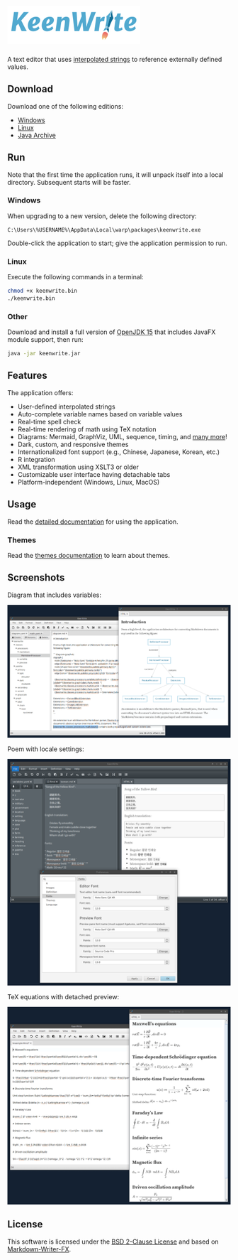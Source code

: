# ![Logo](docs/images/app-title.png)

A text editor that uses [interpolated strings](https://en.wikipedia.org/wiki/String_interpolation) to reference externally defined values.

## Download

Download one of the following editions:

* [Windows](https://gitreleases.dev/gh/DaveJarvis/keenwrite/latest/keenwrite.exe)
* [Linux](https://gitreleases.dev/gh/DaveJarvis/keenwrite/latest/keenwrite.bin)
* [Java Archive](https://gitreleases.dev/gh/DaveJarvis/keenwrite/latest/keenwrite.jar)

## Run

Note that the first time the application runs, it will unpack itself into a local directory. Subsequent starts will be faster.

### Windows

When upgrading to a new version, delete the following directory:

    C:\Users\%USERNAME%\AppData\Local\warp\packages\keenwrite.exe

Double-click the application to start; give the application permission to run.

### Linux

Execute the following commands in a terminal:

``` bash
chmod +x keenwrite.bin
./keenwrite.bin
```

### Other

Download and install a full version of [OpenJDK 15](https://bell-sw.com/pages/downloads/?version=java-15#mn) that includes JavaFX module support, then run:

``` bash
java -jar keenwrite.jar
```

## Features

The application offers:

* User-defined interpolated strings
* Auto-complete variable names based on variable values
* Real-time spell check
* Real-time rendering of math using TeX notation
* Diagrams: Mermaid, GraphViz, UML, sequence, timing, and [many more](https://kroki.io/)!
* Dark, custom, and responsive themes
* Internationalized font support (e.g., Chinese, Japanese, Korean, etc.)
* R integration
* XML transformation using XSLT3 or older
* Customizable user interface having detachable tabs
* Platform-independent (Windows, Linux, MacOS)

## Usage

Read the [detailed documentation](docs/README.md) for using the application.

### Themes

Read the [themes documentation](docs/themes.md) to learn about themes.

## Screenshots

Diagram that includes variables:

![GraphViz Diagram Screenshot](docs/images/screenshots/01.png)

Poem with locale settings:

![Korean Poem Screenshot](docs/images/screenshots/02.png)

TeX equations with detached preview:

![TeX Equations Screenshot](docs/images/screenshots/03.png)

## License

This software is licensed under the [BSD 2-Clause License](LICENSE.md) and
based on [Markdown-Writer-FX](licenses/MARKDOWN-WRITER-FX.md).

